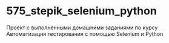 # 575_stepik_selenium_python
Проект с выполненными домашними заданиями по курсу Автоматизация тестирования с помощью Selenium и Python
